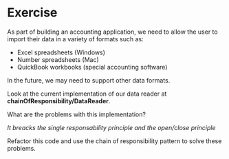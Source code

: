 # Exercise

As part of building an accounting application, we need to allow the user to import their data in a variety of formats such as: 

- Excel spreadsheets (Windows)
- Number spreadsheets (Mac)
- QuickBook workbooks (special accounting software)

In the future, we may need to support other data formats.

Look at the current implementation of our data reader at **chainOfResponsibility/DataReader**. 

What are the problems with this implementation? 

*It breacks the single responsability principle and the open/close principle*

Refactor this code and use the chain of responsibility pattern to solve these problems.